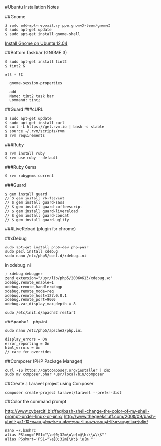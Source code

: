 #Ubuntu Installation Notes

##Gnome

    $ sudo add-apt-repository ppa:gnome3-team/gnome3
    $ sudo apt-get update
    $ sudo apt-get install gnome-shell
    
[Install Gnome on Ubuntu 12.04](http://www.filiwiese.com/installing-gnome-on-ubuntu-12-04-precise-pangolin/)

##Bottom Taskbar (GNOME 3)

    $ sudo apt-get install tint2
    $ tint2 &
    
    alt + f2
	
	  gnome-session-properties

	  add
	  Name: tint2 task bar
	  Command: tint2

##Guard
###cURL

    $ sudo apt-get update
    $ sudo apt-get install curl
    $ curl -L https://get.rvm.io | bash -s stable
    $ source ~/.rvm/scripts/rvm
    $ rvm requirements
		
###Ruby

    $ rvm install ruby
    $ rvm use ruby --default
		
###Ruby Gems

    $ rvm rubygems current
 
###Guard

    $ gem install guard
    // $ gem install rb-fsevent
    // $ gem install guard-sass
    // $ gem install guard-coffeescript
    // $ gem install guard-livereload
    // $ gem install guard-concat
    // $ gem install guard-uglify
		
###LiveReload (plugin for chrome)

##xDebug

    sudo apt-get install php5-dev php-pear
    sudo pecl install xdebug
    sudo nano /etc/php5/conf.d/xdebug.ini
    
in xdebug.ini

    ; xdebug debugger
    zend_extension="/usr/lib/php5/20060613/xdebug.so"
    xdebug.remote_enable=1
    xdebug.remote_handler=dbgp
    xdebug.remote_mode=req
    xdebug.remote_host=127.0.0.1
    xdebug.remote_port=9000
    xdebug.var_display_max_depth = 8

    sudo /etc/init.d/apache2 restart
    
##Apache2 - php.ini

    sudo nano /etc/php5/apache2/php.ini
    
    display_errors = On 	
    error_reporting = On
    html_errors = On
    // care for overrides
    
##Composer (PHP Package Manager)

    curl -sS https://getcomposer.org/installer | php
    sudo mv composer.phar /usr/local/bin/composer

##Create a Laravel project using Composer

    composer create-project laravel/laravel --prefer-dist

##Color the command prompt

http://www.cyberciti.biz/faq/bash-shell-change-the-color-of-my-shell-prompt-under-linux-or-unix/
http://www.thegeekstuff.com/2008/09/bash-shell-ps1-10-examples-to-make-your-linux-prompt-like-angelina-jolie/

    nano ~/.bashrc
    alias PSlong='PS1="\\e[0;32m\u\e[m@\h:\\w\\$"'
    alias PSshort='PS1="\e[0;32m[\W:$ \e[m "'






